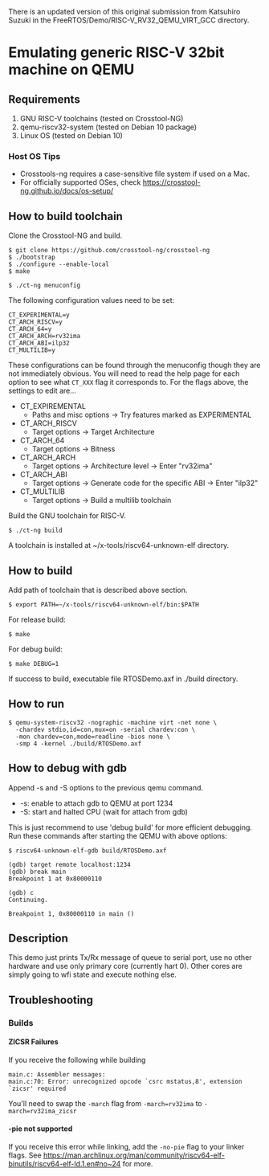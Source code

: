 There is an updated version of this original submission from Katsuhiro Suzuki
in the FreeRTOS/Demo/RISC-V_RV32_QEMU_VIRT_GCC directory.

# Emulating generic RISC-V 32bit machine on QEMU

## Requirements

1. GNU RISC-V toolchains (tested on Crosstool-NG)
1. qemu-riscv32-system (tested on Debian 10 package)
1. Linux OS (tested on Debian 10)

### Host OS Tips
* Crosstools-ng requires a case-sensitive file system if used on a Mac.
* For officially supported OSes, check https://crosstool-ng.github.io/docs/os-setup/

## How to build toolchain

Clone the Crosstool-NG and build.

```
$ git clone https://github.com/crosstool-ng/crosstool-ng
$ ./bootstrap
$ ./configure --enable-local
$ make

$ ./ct-ng menuconfig
```

The following configuration values need to be set:

```
CT_EXPERIMENTAL=y
CT_ARCH_RISCV=y
CT_ARCH_64=y
CT_ARCH_ARCH=rv32ima
CT_ARCH_ABI=ilp32
CT_MULTILIB=y
```

These configurations can be found through the menuconfig though they are not immediately obvious. You will need to read the help page for each option to see what `CT_XXX` flag it corresponds to. For the flags above, the settings to edit are...
* CT_EXPIREMENTAL
  * Paths and misc options -> Try features marked as EXPERIMENTAL
* CT_ARCH_RISCV
  * Target options -> Target Architecture
* CT_ARCH_64
  * Target options -> Bitness
* CT_ARCH_ARCH
  * Target options -> Architecture level -> Enter "rv32ima"
* CT_ARCH_ABI
  * Target options -> Generate code for the specific ABI -> Enter "ilp32"
* CT_MULTILIB
  * Target options -> Build a multilib toolchain


Build the GNU toolchain for RISC-V.

```
$ ./ct-ng build
```

A toolchain is installed at ~/x-tools/riscv64-unknown-elf directory.


## How to build

Add path of toolchain that is described above section.

```
$ export PATH=~/x-tools/riscv64-unknown-elf/bin:$PATH
```

For release build:

```
$ make
```

For debug build:

```
$ make DEBUG=1
```

If success to build, executable file RTOSDemo.axf in ./build directory.


## How to run

```
$ qemu-system-riscv32 -nographic -machine virt -net none \
  -chardev stdio,id=con,mux=on -serial chardev:con \
  -mon chardev=con,mode=readline -bios none \
  -smp 4 -kernel ./build/RTOSDemo.axf
```


## How to debug with gdb

Append -s and -S options to the previous qemu command.

- -s: enable to attach gdb to QEMU at port 1234
- -S: start and halted CPU (wait for attach from gdb)

This is just recommend to use 'debug build' for more efficient debugging.
Run these commands after starting the QEMU with above options:

```
$ riscv64-unknown-elf-gdb build/RTOSDemo.axf

(gdb) target remote localhost:1234
(gdb) break main
Breakpoint 1 at 0x80000110

(gdb) c
Continuing.

Breakpoint 1, 0x80000110 in main ()
```


## Description

This demo just prints Tx/Rx message of queue to serial port, use no
other hardware and use only primary core (currently hart 0).
Other cores are simply going to wfi state and execute nothing else.

## Troubleshooting
### Builds
#### ZICSR Failures
If you receive the following while building
```
main.c: Assembler messages:
main.c:70: Error: unrecognized opcode `csrc mstatus,8', extension `zicsr' required
```
You'll need to swap the `-march` flag from `-march=rv32ima` to `-march=rv32ima_zicsr`

#### -pie not supported
If you receive this error while linking, add the `-no-pie` flag to your linker flags.
See https://man.archlinux.org/man/community/riscv64-elf-binutils/riscv64-elf-ld.1.en#no~24 for more.
